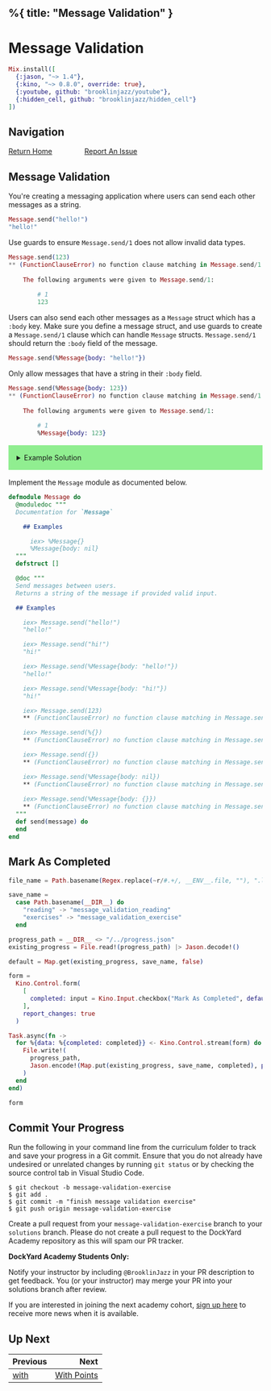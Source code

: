 %{
  title: "Message Validation"
}
---
# Message Validation

```elixir
Mix.install([
  {:jason, "~> 1.4"},
  {:kino, "~> 0.8.0", override: true},
  {:youtube, github: "brooklinjazz/youtube"},
  {:hidden_cell, github: "brooklinjazz/hidden_cell"}
])
```

## Navigation

[Return Home](../start.livemd)<span style="padding: 0 30px"></span>
[Report An Issue](https://github.com/DockYard-Academy/beta_curriculum/issues/new?assignees=&labels=&template=issue.md&title=)

## Message Validation

You're creating a messaging application where users can send each other messages as a string.

<!-- livebook:{"force_markdown":true} -->

```elixir
Message.send("hello!")
"hello!"
```

Use guards to ensure `Message.send/1` does not allow invalid data types.

<!-- livebook:{"force_markdown":true} -->

```elixir
Message.send(123)
** (FunctionClauseError) no function clause matching in Message.send/1    
    
    The following arguments were given to Message.send/1:
    
        # 1
        123
```

Users can also send each other messages as a `Message` struct which has a `:body` key.
Make sure you define a message struct, and use guards to create a `Message.send/1` clause which can handle `Message` structs. `Message.send/1` should return the `:body` field of the message.

<!-- livebook:{"force_markdown":true} -->

```elixir
Message.send(%Message{body: "hello!"})

```

Only allow messages that have a string in their `:body` field.

<!-- livebook:{"force_markdown":true} -->

```elixir
Message.send(%Message{body: 123})
** (FunctionClauseError) no function clause matching in Message.send/1    
    
    The following arguments were given to Message.send/1:
    
        # 1
        %Message{body: 123}
```

<details style="background-color: lightgreen; padding: 1rem; margin: 1rem 0;">
<summary>Example Solution</summary>

```elixir
defmodule Message do
  defstruct [:body]
  def send(message) when is_binary(message) do
    message
  end

  def send(message) when is_binary(message.body) do
    message.body
  end
end
```

</details>

Implement the `Message` module as documented below.

```elixir
defmodule Message do
  @moduledoc """
  Documentation for `Message`

    ## Examples

      iex> %Message{}
      %Message{body: nil}
  """
  defstruct []

  @doc """
  Send messages between users.
  Returns a string of the message if provided valid input.

  ## Examples

    iex> Message.send("hello!")
    "hello!"

    iex> Message.send("hi!")
    "hi!"

    iex> Message.send(%Message{body: "hello!"})
    "hello!"

    iex> Message.send(%Message{body: "hi!"})
    "hi!"

    iex> Message.send(123)
    ** (FunctionClauseError) no function clause matching in Message.send/1

    iex> Message.send(%{})
    ** (FunctionClauseError) no function clause matching in Message.send/1

    iex> Message.send({})
    ** (FunctionClauseError) no function clause matching in Message.send/1

    iex> Message.send(%Message{body: nil})
    ** (FunctionClauseError) no function clause matching in Message.send/1
        
    iex> Message.send(%Message{body: {}})
    ** (FunctionClauseError) no function clause matching in Message.send/1
  """
  def send(message) do
  end
end
```

## Mark As Completed

<!-- livebook:{"attrs":{"source":"file_name = Path.basename(Regex.replace(~r/#.+/, __ENV__.file, \"\"), \".livemd\")\n\nsave_name =\n  case Path.basename(__DIR__) do\n    \"reading\" -> \"message_validation_reading\"\n    \"exercises\" -> \"message_validation_exercise\"\n  end\n\nprogress_path = __DIR__ <> \"/../progress.json\"\nexisting_progress = File.read!(progress_path) |> Jason.decode!()\n\ndefault = Map.get(existing_progress, save_name, false)\n\nform =\n  Kino.Control.form(\n    [\n      completed: input = Kino.Input.checkbox(\"Mark As Completed\", default: default)\n    ],\n    report_changes: true\n  )\n\nTask.async(fn ->\n  for %{data: %{completed: completed}} <- Kino.Control.stream(form) do\n    File.write!(\n      progress_path,\n      Jason.encode!(Map.put(existing_progress, save_name, completed), pretty: true)\n    )\n  end\nend)\n\nform","title":"Track Your Progress"},"chunks":null,"kind":"Elixir.HiddenCell","livebook_object":"smart_cell"} -->

```elixir
file_name = Path.basename(Regex.replace(~r/#.+/, __ENV__.file, ""), ".livemd")

save_name =
  case Path.basename(__DIR__) do
    "reading" -> "message_validation_reading"
    "exercises" -> "message_validation_exercise"
  end

progress_path = __DIR__ <> "/../progress.json"
existing_progress = File.read!(progress_path) |> Jason.decode!()

default = Map.get(existing_progress, save_name, false)

form =
  Kino.Control.form(
    [
      completed: input = Kino.Input.checkbox("Mark As Completed", default: default)
    ],
    report_changes: true
  )

Task.async(fn ->
  for %{data: %{completed: completed}} <- Kino.Control.stream(form) do
    File.write!(
      progress_path,
      Jason.encode!(Map.put(existing_progress, save_name, completed), pretty: true)
    )
  end
end)

form
```

## Commit Your Progress

Run the following in your command line from the curriculum folder to track and save your progress in a Git commit.
Ensure that you do not already have undesired or unrelated changes by running `git status` or by checking the source control tab in Visual Studio Code.

```
$ git checkout -b message-validation-exercise
$ git add .
$ git commit -m "finish message validation exercise"
$ git push origin message-validation-exercise
```

Create a pull request from your `message-validation-exercise` branch to your `solutions` branch.
Please do not create a pull request to the DockYard Academy repository as this will spam our PR tracker.

**DockYard Academy Students Only:**

Notify your instructor by including `@BrooklinJazz` in your PR description to get feedback.
You (or your instructor) may merge your PR into your solutions branch after review.

If you are interested in joining the next academy cohort, [sign up here](https://academy.dockyard.com/) to receive more news when it is available.

## Up Next

| Previous                       | Next                                           |
| ------------------------------ | ---------------------------------------------: |
| [with](../reading/with.livemd) | [With Points](../exercises/with_points.livemd) |

